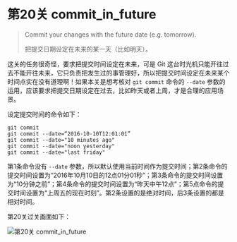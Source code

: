 
# 第20关 commit_in_future

> Commit your changes with the future date (e.g. tomorrow).
>
> 把提交日期设定在未来的某一天（比如明天）。

这关的任务很奇怪，要求把提交时间设定在未来，可是 Git 这台时光机只能开往过去不能开往未来，它只负责把发生过的事管理好，所以把提交时间设定在未来某个时间点实在没有道理啊！如果本关是想考核对 `git commit` 命令的 `--date` 参数的运用，应该要求把提交日期设定在过去，比如昨天或者上周，才是合理的应用场景。

设定提交时间的命令如下：

```shell
git commit
git commit --date=“2016-10-10T12:01:01”
git commit --date="10 minutes ago"
git commit --date="noon yesterday"
git commit --date="last friday"
```

第1条命令没有 `--date` 参数，所以默认使用当前时间作为提交时间；第2条命令的提交时间设置为“2016年10月10日的12点01分01秒”；第3条命令的提交时间设置为“10分钟之前”；第4条命令的提交时间设置为“昨天中午12点”；第5点命令的提交时间设置为“上周五的现在时刻”。第2条设置的是绝对时间，后3条设置的都是相对时间。

第20关过关画面如下：

![第20关 commit_in_future](./images/level-20-commit-in-future.png)
